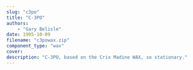```yaml
---
slug: "c3po"
title: "C-3PO"
authors: 
    - "Gary Belisle"
date: 1995-10-09
filename: "c3powax.zip"
component_type: "wax"
cover:
description: "C-3PO, based on the Crix Madine WAX, so stationary."
---
```

